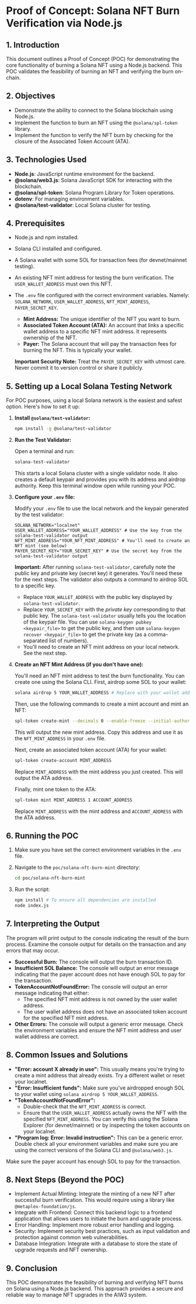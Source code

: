 # Proof of Concept: Solana NFT Burn Verification via Node.js

## 1. Introduction

This document outlines a Proof of Concept (POC) for demonstrating the core functionality of burning a Solana NFT using a Node.js backend. This POC validates the feasibility of burning an NFT and verifying the burn on-chain.

## 2. Objectives

*   Demonstrate the ability to connect to the Solana blockchain using Node.js.
*   Implement the function to burn an NFT using the `@solana/spl-token` library.
*   Implement the function to verify the NFT burn by checking for the closure of the Associated Token Account (ATA).

## 3. Technologies Used

*   **Node.js**: JavaScript runtime environment for the backend.
*   **@solana/web3.js**: Solana JavaScript SDK for interacting with the blockchain.
*   **@solana/spl-token**: Solana Program Library for Token operations.
*   **dotenv**: For managing environment variables.
*   **@solana/test-validator**: Local Solana cluster for testing.

## 4. Prerequisites

*   Node.js and npm installed.
*   Solana CLI installed and configured.
*   A Solana wallet with some SOL for transaction fees (for devnet/mainnet testing).
*   An existing NFT mint address for testing the burn verification. The `USER_WALLET_ADDRESS` must own this NFT.
*   The `.env` file configured with the correct environment variables.
    Namely: `SOLANA_NETWORK`, `USER_WALLET_ADDRESS`, `NFT_MINT_ADDRESS`, `PAYER_SECRET_KEY`.
    *   **Mint Address:** The unique identifier of the NFT you want to burn.
    *   **Associated Token Account (ATA):** An account that links a specific wallet address to a specific NFT mint address.  It represents ownership of the NFT.
    *   **Payer:** The Solana account that will pay the transaction fees for burning the NFT.  This is typically your wallet.

    **Important Security Note:** Treat the `PAYER_SECRET_KEY` with utmost care. Never commit it to version control or share it publicly.

## 5. Setting up a Local Solana Testing Network

For POC purposes, using a local Solana network is the easiest and safest option. Here's how to set it up:

1.  **Install `@solana/test-validator`:**

    ```bash
    npm install -g @solana/test-validator
    ```

2.  **Run the Test Validator:**

    Open a terminal and run:

    ```bash
    solana-test-validator
    ```

    This starts a local Solana cluster with a single validator node. It also creates a default keypair and provides you with its address and airdrop authority. Keep this terminal window open while running your POC.

3.  **Configure your `.env` file:**

    Modify your `.env` file to use the local network and the keypair generated by the test validator:

    ```
    SOLANA_NETWORK="localnet"
    USER_WALLET_ADDRESS="YOUR_WALLET_ADDRESS" # Use the key from the solana-test-validator output
    NFT_MINT_ADDRESS="YOUR_NFT_MINT_ADDRESS" # You'll need to create an NFT mint (see below)
    PAYER_SECRET_KEY="YOUR_SECRET_KEY" # Use the secret key from the solana-test-validator output
    ```

    **Important:**
    After running `solana-test-validator`, carefully note the public key and private key (secret key) it generates.  You'll need these for the next steps. The validator also outputs a command to airdrop SOL to a specific key.
    *   Replace `YOUR_WALLET_ADDRESS` with the public key displayed by `solana-test-validator`.
    *   Replace `YOUR_SECRET_KEY` with the *private key* corresponding to that public key. The `solana-test-validator` usually tells you the location of the keypair file. You can use `solana-keygen pubkey <keypair_file>` to get the public key, and then use `solana-keygen recover <keypair_file>` to get the private key (as a comma-separated list of numbers).
    *   You'll need to create an NFT mint address on your local network. See the next step.

4.  **Create an NFT Mint Address (if you don't have one):**

    You'll need an NFT mint address to test the burn functionality. You can create one using the Solana CLI. First, airdrop some SOL to your wallet:

    ```bash
    solana airdrop 5 YOUR_WALLET_ADDRESS # Replace with your wallet address
    ```

    Then, use the following commands to create a mint account and mint an NFT:

    ```bash
    spl-token create-mint --decimals 0 --enable-freeze --initial-authority YOUR_WALLET_ADDRESS
    ```

    This will output the new mint address. Copy this address and use it as the `NFT_MINT_ADDRESS` in your `.env` file.

    Next, create an associated token account (ATA) for your wallet:

    ```bash
    spl-token create-account MINT_ADDRESS
    ```

    Replace `MINT_ADDRESS` with the mint address you just created. This will output the ATA address.

    Finally, mint one token to the ATA:

    ```bash
    spl-token mint MINT_ADDRESS 1 ACCOUNT_ADDRESS
    ```

    Replace `MINT_ADDRESS` with the mint address and `ACCOUNT_ADDRESS` with the ATA address.

## 6. Running the POC

1.  Make sure you have set the correct environment variables in the `.env` file.
2.  Navigate to the `poc/solana-nft-burn-mint` directory:

    ```bash
    cd poc/solana-nft-burn-mint
    ```

3.  Run the script:

    ```bash
    npm install # To ensure all dependencies are installed
    node index.js
    ```

## 7. Interpreting the Output

The program will print output to the console indicating the result of the burn process. Examine the console output for details on the transaction and any errors that may occur.
*   **Successful Burn:** The console will output the burn transaction ID.
*   **Insufficient SOL Balance:** The console will output an error message indicating that the payer account does not have enough SOL to pay for the transaction.
*   **TokenAccountNotFoundError:** The console will output an error message indicating that either:
    *   The specified NFT mint address is not owned by the user wallet address.
    *   The user wallet address does not have an associated token account for the specified NFT mint address.
*   **Other Errors:** The console will output a generic error message. Check the environment variables and ensure the NFT mint address and user wallet address are correct.

## 8. Common Issues and Solutions

*   **"Error: account X already in use":** This usually means you're trying to create a mint address that already exists.  Try a different wallet or reset your localnet.
*   **"Error: Insufficient funds":**  Make sure you've airdropped enough SOL to your wallet using `solana airdrop 5 YOUR_WALLET_ADDRESS`.
*   **"TokenAccountNotFoundError":**
    *   Double-check that the `NFT_MINT_ADDRESS` is correct.
    *   Ensure that the `USER_WALLET_ADDRESS` actually owns the NFT with the specified `NFT_MINT_ADDRESS`. You can verify this using the Solana Explorer (for devnet/mainnet) or by inspecting the token accounts on your localnet.
*   **"Program log: Error: Invalid instruction":** This can be a generic error. Double check all your environment variables and make sure you are using the correct versions of the Solana CLI and `@solana/web3.js`.

Make sure the payer account has enough SOL to pay for the transaction.
## 8. Next Steps (Beyond the POC)

*   Implement Actual Minting: Integrate the minting of a new NFT after successful burn verification. This would require using a library like `@metaplex-foundation/js`.
*   Integrate with Frontend: Connect this backend logic to a frontend application that allows users to initiate the burn and upgrade process.
*   Error Handling: Implement more robust error handling and logging.
*   Security: Implement security best practices, such as input validation and protection against common web vulnerabilities.
*   Database Integration: Integrate with a database to store the state of upgrade requests and NFT ownership.

## 9. Conclusion

This POC demonstrates the feasibility of burning and verifying NFT burns on Solana using a Node.js backend. This approach provides a secure and reliable way to manage NFT upgrades in the AIW3 system.
